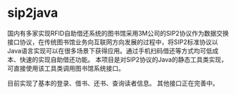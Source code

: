 # sip2java
国内有多家实现RFID自助借还系统的图书馆采用3M公司的SIP2协议作为数据交换接口协议，在传统图书馆业务向互联网方向发展的过程中，将SIP2标准协议以Java语言实现可以在很多场景下获得应用。通过手机扫码借还等方式均可低成本、快速的实现自助借还功能。
本项目是对SIP2协议的Java的静态工具类实现，可直接使用该工具类调用图书馆系统接口。

目前实现了基本的登录、借书、还书、查询读者信息。 其他接口正在完善中。